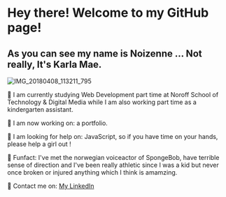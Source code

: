# Hey there! Welcome to my GitHub page!

## As you can see my name is Noizenne ... Not really, It's Karla Mae.

![IMG_20180408_113211_795](https://user-images.githubusercontent.com/73695367/171703902-27d35978-d3f8-4d2a-860c-573fd5827ba8.jpg)

:gem: I am currently studying Web Development part time at Noroff School of Technology & Digital Media while I am also working part time as a kindergarten assistant.

:gem: I am now working on: a portfolio.

:gem: I am looking for help on: JavaScript, so if you have time on your hands, please help a girl out ! 

:gem: Funfact: I've met the norwegian voiceactor of SpongeBob, have terrible sense of direction and I've been really athletic since I was a kid but never once broken or injured anything which I think is amamzing.

:gem: Contact me on: [My LinkedIn](https://www.linkedin.com/in/karla-mae-rabe-71b1351b5)
